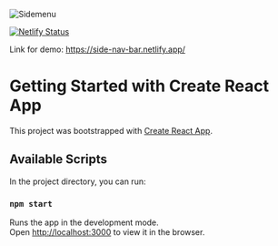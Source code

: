 ![Sidemenu](https://user-images.githubusercontent.com/34643600/120977383-e8ce8a00-c790-11eb-9bdf-683004bb62bb.jpg)




[![Netlify Status](https://api.netlify.com/api/v1/badges/a44817af-c765-4738-9390-945f1b21c2f4/deploy-status)](https://app.netlify.com/sites/side-nav-bar/deploys)

Link for demo: https://side-nav-bar.netlify.app/

# Getting Started with Create React App

This project was bootstrapped with [Create React App](https://github.com/facebook/create-react-app).

## Available Scripts

In the project directory, you can run:

### `npm start`

Runs the app in the development mode.\
Open [http://localhost:3000](http://localhost:3000) to view it in the browser.

